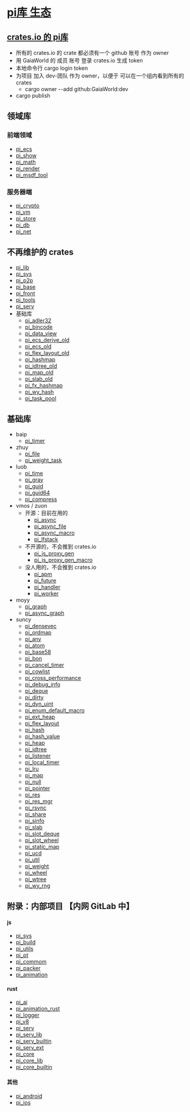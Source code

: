# [pi库 生态](https://github.com/GaiaWorld/pi_ecosystem)

## [crates.io 的 pi库](https://crates.io/teams/github:gaiaworld:dev)

+ 所有的 crates.io 的 crate 都必须有一个 github 账号 作为 owner
+ 用 GaiaWorld 的 成员 账号 登录 crates.io 生成 token
+ 本地命令行 cargo login token
+ 为项目 加入 dev-团队 作为 owner，以便于 可以在一个组内看到所有的crates
    - cargo owner --add github:GaiaWorld:dev
+ cargo publish

## 领域库

### 前端领域

+ [pi_ecs](https://github.com/GaiaWorld/pi_ecs)
+ [pi_show](https://github.com/GaiaWorld/pi_show)
+ [pi_math](https://github.com/GaiaWorld/pi_math)
+ [pi_render](https://github.com/GaiaWorld/pi_render)
+ [pi_msdf_tool](https://github.com/GaiaWorld/pi_msdf_tool)

### 服务器端

+ [pi_crypto](https://github.com/GaiaWorld/pi_crypto)
+ [pi_vm](https://github.com/GaiaWorld/pi_vm)
+ [pi_store](https://github.com/GaiaWorld/pi_store)
+ [pi_db](https://github.com/GaiaWorld/pi_db) 
+ [pi_net](https://github.com/GaiaWorld/pi_net)

## 不再维护的 crates

+ [pi_lib](https://github.com/GaiaWorld/pi_lib)
+ [pi_sys](https://github.com/GaiaWorld/pi_sys)
+ [pi_p2p](https://github.com/GaiaWorld/pi_p2p)
+ [pi_base](https://github.com/GaiaWorld/pi_base)
+ [pi_front](https://github.com/GaiaWorld/pi_front)
+ [pi_tools](https://github.com/GaiaWorld/pi_tools)
+ [pi_serv](https://github.com/GaiaWorld/pi_serv)
+ 基础库
  - [pi_adler32](https://github.com/GaiaWorld/pi_adler32)
  - [pi_bincode](https://github.com/GaiaWorld/pi_bincode)
  - [pi_data_view](https://github.com/GaiaWorld/pi_data_view)
  - [pi_ecs_derive_old](https://github.com/GaiaWorld/pi_ecs_derive_old)
  - [pi_ecs_old](https://github.com/GaiaWorld/pi_ecs_old)
  - [pi_flex_layout_old](https://github.com/GaiaWorld/pi_flex_layout_old)
  - [pi_hashmap](https://github.com/GaiaWorld/pi_hashmap)
  - [pi_idtree_old](https://github.com/GaiaWorld/pi_idtree_old)
  - [pi_map_old](https://github.com/GaiaWorld/pi_map_old)
  - [pi_slab_old](https://github.com/GaiaWorld/pi_slab_old)
  - [pi_fx_hashmap](https://github.com/GaiaWorld/pi_fx_hashmap)
  - [pi_wy_hash](https://github.com/GaiaWorld/pi_wy_hash)
  - [pi_task_pool](https://github.com/GaiaWorld/pi_task_pool)

## 基础库

+ baip
    - [pi_timer](https://github.com/GaiaWorld/pi_timer)
+ zhuy
    - [pi_file](https://github.com/GaiaWorld/pi_file)
    - [pi_weight_task](https://github.com/GaiaWorld/pi_weight_task)
+ luob
    - [pi_time](https://github.com/GaiaWorld/pi_time)
    - [pi_gray](https://github.com/GaiaWorld/pi_gray)
    - [pi_guid](https://github.com/GaiaWorld/pi_guid)
    - [pi_guid64](https://github.com/GaiaWorld/pi_guid64)
    - [pi_compress](https://github.com/GaiaWorld/pi_compress)
+ vmos / zuon
    - 开源：目前在用的
        * [pi_async](https://github.com/GaiaWorld/pi_async)
        * [pi_async_file](https://github.com/GaiaWorld/pi_async_file)
        * [pi_async_macro](https://github.com/GaiaWorld/pi_async_macro)
        * [pi_lfstack](https://github.com/GaiaWorld/pi_lfstack)
    - 不开源的，不会推到 crates.io
        * [pi_js_proxy_gen](https://github.com/GaiaWorld/pi_js_proxy_gen)
        * [pi_js_proxy_gen_macro](https://github.com/GaiaWorld/pi_js_proxy_gen_macro)
    - 没人用的，不会推到 crates.io
        * [pi_apm](https://github.com/GaiaWorld/pi_apm)
        * [pi_future](https://github.com/GaiaWorld/pi_future)
        * [pi_handler](https://github.com/GaiaWorld/pi_handler)
        * [pi_worker](https://github.com/GaiaWorld/pi_worker)
+ moyy
    - [pi_graph](https://github.com/GaiaWorld/pi_graph)
    - [pi_async_graph](https://github.com/GaiaWorld/pi_async_graph)
+ suncy
    + [pi_densevec](https://github.com/GaiaWorld/pi_densevec)
    + [pi_ordmap](https://github.com/GaiaWorld/pi_ordmap)
    + [pi_any](https://github.com/GaiaWorld/pi_any)
    + [pi_atom](https://github.com/GaiaWorld/pi_atom)
    + [pi_base58](https://github.com/GaiaWorld/pi_base58)
    + [pi_bon](https://github.com/GaiaWorld/pi_bon)
    + [pi_cancel_timer](https://github.com/GaiaWorld/pi_cancel_timer)
    + [pi_cowlist](https://github.com/GaiaWorld/pi_cowlist)
    + [pi_cross_performance](https://github.com/GaiaWorld/pi_cross_performance)
    + [pi_debug_info](https://github.com/GaiaWorld/pi_debug_info)
    + [pi_deque](https://github.com/GaiaWorld/pi_deque)
    + [pi_dirty](https://github.com/GaiaWorld/pi_dirty)
    + [pi_dyn_uint](https://github.com/GaiaWorld/pi_dyn_uint)
    + [pi_enum_default_macro](https://github.com/GaiaWorld/pi_enum_default_macro)
    + [pi_ext_heap](https://github.com/GaiaWorld/pi_ext_heap)
    + [pi_flex_layout](https://github.com/GaiaWorld/pi_flex_layout)
    + [pi_hash](https://github.com/GaiaWorld/pi_hash)
    + [pi_hash_value](https://github.com/GaiaWorld/pi_hash_value)
    + [pi_heap](https://github.com/GaiaWorld/pi_heap)
    + [pi_idtree](https://github.com/GaiaWorld/pi_idtree)
    + [pi_listener](https://github.com/GaiaWorld/pi_listener)
    + [pi_local_timer](https://github.com/GaiaWorld/pi_local_timer)
    + [pi_lru](https://github.com/GaiaWorld/pi_lru)
    + [pi_map](https://github.com/GaiaWorld/pi_map)
    + [pi_null](https://github.com/GaiaWorld/pi_null)
    + [pi_pointer](https://github.com/GaiaWorld/pi_pointer)
    + [pi_res](https://github.com/GaiaWorld/pi_res)
    + [pi_res_mgr](https://github.com/GaiaWorld/pi_res_mgr)
    + [pi_rsync](https://github.com/GaiaWorld/pi_rsync)
    + [pi_share](https://github.com/GaiaWorld/pi_share)
    + [pi_sinfo](https://github.com/GaiaWorld/pi_sinfo)
    + [pi_slab](https://github.com/GaiaWorld/pi_slab)
    + [pi_slot_deque](https://github.com/GaiaWorld/pi_slot_deque)
    + [pi_slot_wheel](https://github.com/GaiaWorld/pi_slot_wheel)
    + [pi_static_map](https://github.com/GaiaWorld/pi_static_map)
    + [pi_ucd](https://github.com/GaiaWorld/pi_ucd)
    + [pi_util](https://github.com/GaiaWorld/pi_util)
    + [pi_weight](https://github.com/GaiaWorld/pi_weight)
    + [pi_wheel](https://github.com/GaiaWorld/pi_wheel)
    + [pi_wtree](https://github.com/GaiaWorld/pi_wtree)
    + [pi_wy_rng](https://github.com/GaiaWorld/pi_wy_rng)

## 附录：内部项目 【内网 GitLab 中】

#### js

+ [pi_sys](http://192.168.31.241:10082/tech/pi_sys)
+ [pi_build](http://192.168.31.241:10082/tech/pi_build)
+ [pi_utils](http://192.168.31.241:10082/tech/pi_utils)
+ [pi_pt](http://192.168.31.241:10082/tech/pi_pt)
+ [pi_commom](http://192.168.31.241:10082/tech/pi_common)
+ [pi_packer](http://192.168.31.241:10082/tech/pi_packer)
+ [pi_animation](http://192.168.31.241:10082/tech/pi_animation)

#### rust

+ [pi_ai](http://192.168.31.241:10082/tech/pi_ai)
+ [pi_animation_rust](http://192.168.31.241:10082/tech/pi_animation_rust)
+ [pi_logger](http://192.168.31.241:10082/tech//pi_logger)
+ [pi_v8](http://192.168.31.241:10082/tech/pi_v8)
+ [pi_serv](http://192.168.31.241:10082/tech/pi_serv)
+ [pi_serv_lib](http://192.168.31.241:10082/tech/pi_serv_lib)
+ [pi_serv_builtin](http://192.168.31.241:10082/tech/pi_serv_builtin)
+ [pi_serv_ext](http://192.168.31.241:10082/tech/pi_serv_ext)
+ [pi_core](http://192.168.31.241:10082/tech/pi_core)
+ [pi_core_lib](http://192.168.31.241:10082/tech/pi_core_lib)
+ [pi_core_builtin](http://192.168.31.241:10082/tech/pi_core_builtin)

#### 其他

+ [pi_android](http://192.168.31.241:10082/tech/pi_android)
+ [pi_ios](http://192.168.31.241:10082/tech/pi_ios)
